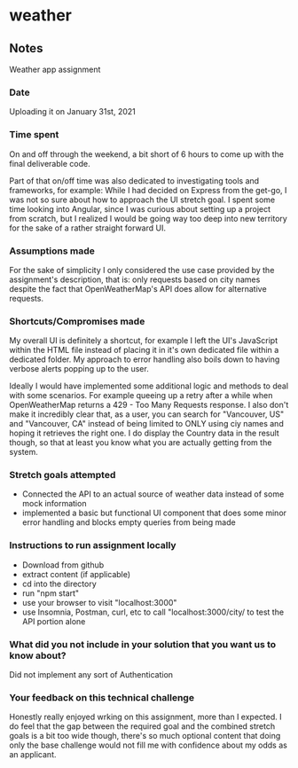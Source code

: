 # weather

## Notes
Weather app assignment

### Date
Uploading it on January 31st, 2021

### Time spent
On and off through the weekend, a bit short of 6 hours to come up with the final deliverable code.

Part of that on/off time was also dedicated to investigating tools and frameworks, for example:
While I had decided on Express from the get-go, I was not so sure about how to approach the UI stretch goal.
I spent some time looking into Angular, since I was curious about setting up a project from scratch, but I 
realized I would be going way too deep into new territory for the sake of a rather straight forward UI.

### Assumptions made
For the sake of simplicity I only considered the use case provided by the assignment's description, that is:
only requests based on city names despite the fact that OpenWeatherMap's API does allow for alternative requests.

### Shortcuts/Compromises made
My overall UI is definitely a shortcut, for example I left the UI's JavaScript within the HTML file instead of
placing it in it's own dedicated file within a dedicated folder. My approach to error handling also boils down to 
having verbose alerts popping up to the user. 

Ideally I would have implemented some additional logic and methods to deal with some scenarios. For example 
queeing up a retry after a while when OpenWeatherMap returns a 429 - Too Many Requests response. I also don't 
make it incredibly clear that, as a user, you can search for "Vancouver, US" and "Vancouver, CA" instead of 
being limited to ONLY using ciy names and hoping it retrieves the right one. I do display the Country data in
the result though, so that at least you know what you are actually getting from the system. 

### Stretch goals attempted
- Connected the API to an actual source of weather data instead of some mock information
- implemented a basic but functional UI component that does some minor error handling and blocks empty queries from being made


### Instructions to run assignment locally
- Download from github
- extract content (if applicable)
- cd into the directory
- run "npm start"
- use your browser to visit "localhost:3000"
- use Insomnia,  Postman, curl, etc to call "localhost:3000/city/<name of a city> to test the API portion alone

### What did you not include in your solution that you want us to know about?
Did not implement any sort of Authentication 

### Your feedback on this technical challenge
Honestly really enjoyed wrking on this assignment, more than I expected. I do feel that the gap between the 
required goal and the combined stretch goals is a bit too wide though, there's so much optional content that
doing only the base challenge would not fill me with confidence about my odds as an applicant.

